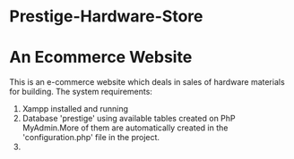 # Prestige-Hardware-Store
An Ecommerce Website
==
This is an e-commerce website which deals in sales of hardware materials for building.
The system requirements:
1. Xampp installed and running
2. Database 'prestige' using available tables created on PhP MyAdmin.More of them are automatically created in the 'configuration.php' file in the project.
3. 
